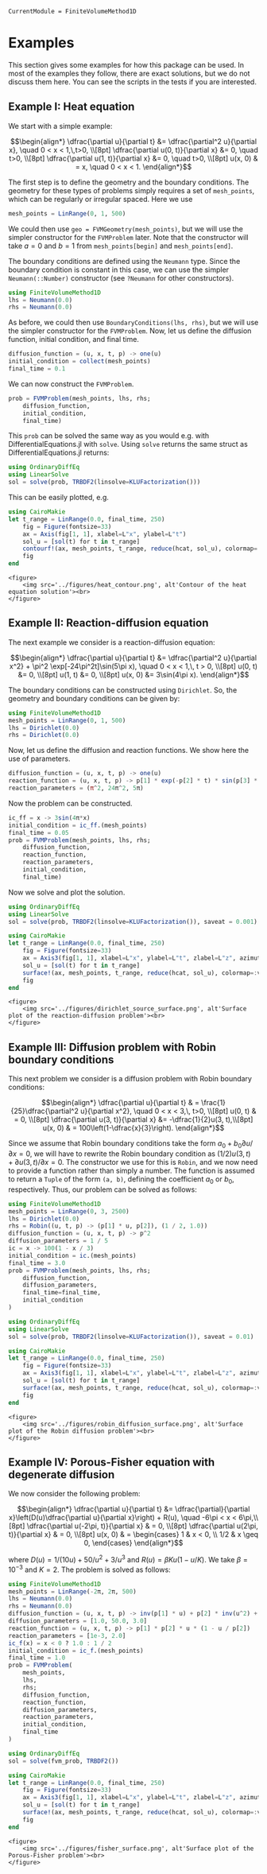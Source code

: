 ```@meta
CurrentModule = FiniteVolumeMethod1D
```

# Examples 

This section gives some examples for how this package can be used. In most of the examples they follow, there are exact solutions, but we do not discuss them here. You can see the scripts in the tests if you are interested.

## Example I: Heat equation

We start with a simple example:

```math
\begin{align*}
\dfrac{\partial u}{\partial t} &= \dfrac{\partial^2 u}{\partial x}, \quad 0 < x < 1,\,t>0, \\[8pt] 
\dfrac{\partial u(0, t)}{\partial x} &= 0, \quad t>0, \\[8pt]
\dfrac{\partial u(1, t)}{\partial x} &= 0, \quad t>0, \\[8pt]
u(x, 0) & = x, \quad 0 < x < 1.
\end{align*}
```

The first step is to define the geometry and the boundary conditions. The geometry for these types of problems simply requires a set of `mesh_points`, which can be regularly or irregular spaced. Here we use

```julia
mesh_points = LinRange(0, 1, 500)
```

We could then use `geo = FVMGeometry(mesh_points)`, but we will use the simpler constructor for the `FVMProblem` later. Note that the constructor will take $a=0$ and $b=1$ from `mesh_points[begin]` and `mesh_points[end]`. 

The boundary conditions are defined using the `Neumann` type. Since the boundary condition is constant in this case, we can use the simpler `Neumann(::Number)` constructor (see `?Neumann` for other constructors).

```julia
using FiniteVolumeMethod1D
lhs = Neumann(0.0)
rhs = Neumann(0.0)
```

As before, we could then use `BoundaryConditions(lhs, rhs)`, but we will use the simpler constructor for the `FVMProblem`. Now, let us define the diffusion function, initial condition, and final time.

```julia
diffusion_function = (u, x, t, p) -> one(u)
initial_condition = collect(mesh_points)
final_time = 0.1
```

We can now construct the `FVMProblem`.

```julia
prob = FVMProblem(mesh_points, lhs, rhs;
    diffusion_function,
    initial_condition,
    final_time)
```

This `prob` can be solved the same way as you would e.g. with DifferentialEquations.jl with `solve`. Using `solve` returns the same struct as DifferentialEquations.jl returns:

```julia
using OrdinaryDiffEq
using LinearSolve
sol = solve(prob, TRBDF2(linsolve=KLUFactorization()))
```

This can be easily plotted, e.g.

```julia
using CairoMakie
let t_range = LinRange(0.0, final_time, 250)
    fig = Figure(fontsize=33)
    ax = Axis(fig[1, 1], xlabel=L"x", ylabel=L"t")
    sol_u = [sol(t) for t in t_range]
    contourf!(ax, mesh_points, t_range, reduce(hcat, sol_u), colormap=:viridis)
    fig
end
```

```@raw html
<figure>
    <img src='../figures/heat_contour.png', alt'Contour of the heat equation solution'><br>
</figure>
```

## Example II: Reaction-diffusion equation

The next example we consider is a reaction-diffusion equation:

```math
\begin{align*}
\dfrac{\partial u}{\partial t} &= \dfrac{\partial^2 u}{\partial x^2} + \pi^2 \exp[-24\pi^2t]\sin(5\pi x), \quad 0 < x < 1,\, t > 0, \\[8pt]
u(0, t) &= 0, \\[8pt]
u(1, t) &= 0, \\[8pt]
u(x, 0) &= 3\sin(4\pi x).
\end{align*}
```

The boundary conditions can be constructed using `Dirichlet`. So, the geometry and boundary conditions can be given by:

```julia
using FiniteVolumeMethod1D
mesh_points = LinRange(0, 1, 500)
lhs = Dirichlet(0.0)
rhs = Dirichlet(0.0)
```

Now, let us define the diffusion and reaction functions. We show here the use of parameters.

```julia
diffusion_function = (u, x, t, p) -> one(u)
reaction_function = (u, x, t, p) -> p[1] * exp(-p[2] * t) * sin(p[3] * x)
reaction_parameters = (π^2, 24π^2, 5π)
```

Now the problem can be constructed.

```julia
ic_ff = x -> 3sin(4π*x)
initial_condition = ic_ff.(mesh_points)
final_time = 0.05
prob = FVMProblem(mesh_points, lhs, rhs;
    diffusion_function,
    reaction_function,
    reaction_parameters,
    initial_condition,
    final_time)
```

Now we solve and plot the solution.

```julia
using OrdinaryDiffEq 
using LinearSolve 
sol = solve(prob, TRBDF2(linsolve=KLUFactorization()), saveat = 0.001)

using CairoMakie
let t_range = LinRange(0.0, final_time, 250)
    fig = Figure(fontsize=33)
    ax = Axis3(fig[1, 1], xlabel=L"x", ylabel=L"t", zlabel=L"z", azimuth = 0.8)
    sol_u = [sol(t) for t in t_range]
    surface!(ax, mesh_points, t_range, reduce(hcat, sol_u), colormap=:viridis)
    fig
end
```

```@raw html
<figure>
    <img src='../figures/dirichlet_source_surface.png', alt'Surface plot of the reaction-diffusion problem'><br>
</figure>
```

## Example III: Diffusion problem with Robin boundary conditions 

This next problem we consider is a diffusion problem with Robin boundary conditions:

```math
\begin{align*}
\dfrac{\partial u}{\partial t} & = \frac{1}{25}\dfrac{\partial^2 u}{\partial x^2}, \quad 0 < x < 3,\, t>0, \\[8pt]
u(0, t) & = 0, \\[8pt]
\dfrac{\partial u(3, t)}{\partial x} &= -\dfrac{1}{2}u(3, t),\\[8pt] 
u(x, 0) & = 100\left(1-\dfrac{x}{3}\right).
\end{align*}
```

Since we assume that Robin boundary conditions take the form $a_0 + b_0\partial u/\partial x = 0$, we will have to rewrite the Robin boundary condition as $(1/2)u(3, t) + \partial u(3, t)/\partial x = 0$. The constructor we use for this is `Robin`, and we now need to provide a function rather than simply a number. The function is assumed to return a `Tuple` of the form `(a, b)`, defining the coefficient $a_0$ or $b_0$, respectively. Thus, our problem can be solved as follows:

```julia
using FiniteVolumeMethod1D
mesh_points = LinRange(0, 3, 2500)
lhs = Dirichlet(0.0)
rhs = Robin((u, t, p) -> (p[1] * u, p[2]), (1 / 2, 1.0))
diffusion_function = (u, x, t, p) -> p^2
diffusion_parameters = 1 / 5
ic = x -> 100(1 - x / 3)
initial_condition = ic.(mesh_points)
final_time = 3.0
prob = FVMProblem(mesh_points, lhs, rhs;
    diffusion_function,
    diffusion_parameters,
    final_time=final_time,
    initial_condition
)

using OrdinaryDiffEq 
using LinearSolve
sol = solve(prob, TRBDF2(linsolve=KLUFactorization()), saveat = 0.01)

using CairoMakie
let t_range = LinRange(0.0, final_time, 250)
    fig = Figure(fontsize=33)
    ax = Axis3(fig[1, 1], xlabel=L"x", ylabel=L"t", zlabel=L"z", azimuth = 0.8)
    sol_u = [sol(t) for t in t_range]
    surface!(ax, mesh_points, t_range, reduce(hcat, sol_u), colormap=:viridis)
    fig
end
```

```@raw html
<figure>
    <img src='../figures/robin_diffusion_surface.png', alt'Surface plot of the Robin diffusion problem'><br>
</figure>
```

## Example IV: Porous-Fisher equation with degenerate diffusion

We now consider the following problem:

```math
\begin{align*}
\dfrac{\partial u}{\partial t} &= \dfrac{\partial}{\partial x}\left(D(u)\dfrac{\partial u}{\partial x}\right) + R(u), \quad -6\pi < x < 6\pi,\\[8pt] 
\dfrac{\partial u(-2\pi, t)}{\partial x} & = 0, \\[8pt]
\dfrac{\partial u(2\pi, t)}{\partial x} & = 0, \\[8pt] 
u(x, 0) & = \begin{cases} 1 & x < 0, \\ 1/2 & x \geq 0, \end{cases}
\end{align*}
```

where $D(u) = 1/(10u) + 50/u^2 + 3/u^3$ and $R(u) = \beta K u(1 - u/K)$. We take $\beta = 10^{-3}$ and $K = 2$. The problem is solved as follows:

```julia
using FiniteVolumeMethod1D 
mesh_points = LinRange(-2π, 2π, 500)
lhs = Neumann(0.0)
rhs = Neumann(0.0)
diffusion_function = (u, x, t, p) -> inv(p[1] * u) + p[2] * inv(u^2) + p[3] * inv(u^3)
diffusion_parameters = [1.0, 50.0, 3.0]
reaction_function = (u, x, t, p) -> p[1] * p[2] * u * (1 - u / p[2])
reaction_parameters = [1e-3, 2.0]
ic_f(x) = x < 0 ? 1.0 : 1 / 2
initial_condition = ic_f.(mesh_points)
final_time = 1.0
prob = FVMProblem(
    mesh_points,
    lhs,
    rhs;
    diffusion_function,
    reaction_function,
    diffusion_parameters,
    reaction_parameters,
    initial_condition,
    final_time
)

using OrdinaryDiffEq 
sol = solve(fvm_prob, TRBDF2())

using CairoMakie 
let t_range = LinRange(0.0, final_time, 250)
    fig = Figure(fontsize=33)
    ax = Axis3(fig[1, 1], xlabel=L"x", ylabel=L"t", zlabel=L"z", azimuth = 0.8)
    sol_u = [sol(t) for t in t_range]
    surface!(ax, mesh_points, t_range, reduce(hcat, sol_u), colormap=:viridis)
    fig
end
```

```@raw html
<figure>
    <img src='../figures/fisher_surface.png', alt'Surface plot of the Porous-Fisher problem'><br>
</figure>
```